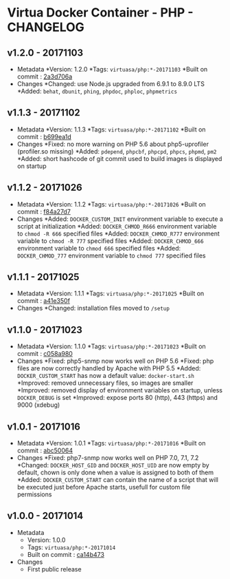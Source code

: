 # Virtua Docker Container - PHP - CHANGELOG

## v1.2.0 - 20171103

* Metadata
  *Version: 1.2.0
  *Tags: `virtuasa/php:*-20171103`
  *Built on commit : [2a3d706a](https://gitlab.virtua.ch/ddev/tools-docker/commit/2a3d706af671a3437f20e6de9fb3e6a862170476)
* Changes
  *Changed: use Node.js upgraded from 6.9.1 to 8.9.0 LTS
  *Added: `behat`, `dbunit`, `phing`, `phpdoc`, `phploc`, `phpmetrics`

## v1.1.3 - 20171102

* Metadata
  *Version: 1.1.3
  *Tags: `virtuasa/php:*-20171102`
  *Built on commit : [b699ea1d](https://gitlab.virtua.ch/ddev/tools-docker/commit/b699ea1d0fb52c0283f8ec5b37366e965e6e7354)
* Changes
  *Fixed: no more warning on PHP 5.6 about php5-uprofiler (profiler.so missing)
  *Added: `pdepend`, `phpcbf`, `phpcpd`, `phpcs`, `phpmd`, `pm2`
  *Added: short hashcode of git commit used to build images is displayed on startup

## v1.1.2 - 20171026

* Metadata
  *Version: 1.1.2
  *Tags: `virtuasa/php:*-20171026`
  *Built on commit : [f84a27d7](https://gitlab.virtua.ch/ddev/tools-docker/commit/f84a27d7837a309e334603de621343c03934eb7c)
* Changes
  *Added: `DOCKER_CUSTOM_INIT` environment variable to execute a script at initialization
  *Added: `DOCKER_CHMOD_R666` environment variable to `chmod -R 666` specified files
  *Added: `DOCKER_CHMOD_R777` environment variable to `chmod -R 777` specified files
  *Added: `DOCKER_CHMOD_666` environment variable to `chmod 666` specified files
  *Added: `DOCKER_CHMOD_777` environment variable to `chmod 777` specified files

## v1.1.1 - 20171025

* Metadata
  *Version: 1.1.1
  *Tags: `virtuasa/php:*-20171025`
  *Built on commit : [a41e350f](https://gitlab.virtua.ch/ddev/tools-docker/commit/a41e350f9da31a6202a97ce9d1b595d9f52173db)
* Changes
  *Changed: installation files moved to `/setup`

## v1.1.0 - 20171023

* Metadata
  *Version: 1.1.0
  *Tags: `virtuasa/php:*-20171023`
  *Built on commit : [c058a980](https://gitlab.virtua.ch/ddev/tools-docker/commit/c058a9809eee884af7abe825efc15ef73493772a)
* Changes
  *Fixed: php5-snmp now works well on PHP 5.6
  *Fixed: php files are now correctly handled by Apache with PHP 5.5
  *Added: `DOCKER_CUSTOM_START` has now a default value: `docker-start.sh`
  *Improved: removed unnecessary files, so images are smaller
  *Improved: removed display of environment variables on startup, unless `DOCKER_DEBUG` is set
  *Improved: expose ports 80 (http), 443 (https) and 9000 (xdebug)

## v1.0.1 - 20171016

* Metadata
  *Version: 1.0.1
  *Tags: `virtuasa/php:*-20171016`
  *Built on commit : [abc50064](https://gitlab.virtua.ch/ddev/tools-docker/commit/abc500643e9fa2b33a3995704a3ba01da96b5dd0)
* Changes
  *Fixed: php7-snmp now works well on PHP 7.0, 7.1, 7.2
  *Changed: `DOCKER_HOST_GID` and `DOCKER_HOST_UID` are now empty by default, chown is only done when a value is assigned to both of them
  *Added: `DOCKER_CUSTOM_START` can contain the name of a script that will be executed just before Apache starts, usefull for custom file permissions

## v1.0.0 - 20171014

* Metadata
  * Version: 1.0.0
  * Tags: `virtuasa/php:*-20171014`
  * Built on commit : [ca14b473](https://gitlab.virtua.ch/ddev/tools-docker/commit/ca14b473dd475ca6462986ab174bac041afedf34)
* Changes
  * First public release